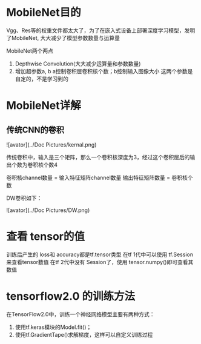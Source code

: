 # MobileNet目的

Vgg、Res等的权重文件都太大了，为了在嵌入式设备上部署深度学习模型，发明了MobileNet, 
大大减少了模型参数数量与运算量

MobileNet两个两点
1. Depthwise Convolution(大大减少运算量和参数数量)
2. 增加超参数a, b
    a控制卷积层卷积核个数；b控制输入图像大小
    这两个参数是自定的，不是学习到的
    
# MobileNet详解

## 传统CNN的卷积

![avator](../Doc Pictures/kernal.png)

传统卷积中，输入是三个矩阵，那么一个卷积核深度为3，经过这个卷积层后的输出个数为卷积核个数4

卷积核channel数量 = 输入特征矩阵channel数量
输出特征矩阵数量 = 卷积核个数

DW卷积如下：
    
![avator](../Doc Pictures/DW.png)

# 查看 tensor的值
训练后产生的 loss和 accuracy都是tf.tensor类型
在tf 1代中可以使用 tf.Session来查看tensor数值
在tf 2代中没有 Session了，使用 tensor.numpy()即可查看其数值

# tensorflow2.0 的训练方法
在TensorFlow2.0中，训练一个神经网络模型主要有两种方式：
1. 使用tf.keras模块的Model.fit()；
2. 使用tf.GradientTape()求解梯度，这样可以自定义训练过程